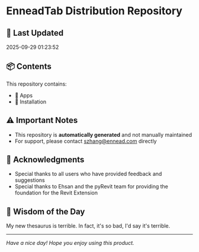 # EnneadTab Distribution Repository

## 📅 Last Updated
2025-09-29 01:23:52



## 📦 Contents
This repository contains:
- 📂 Apps
- 📂 Installation

## ⚠️ Important Notes
- This repository is **automatically generated** and not manually maintained
- For support, please contact szhang@ennead.com directly

## 🙏 Acknowledgments
- Special thanks to all users who have provided feedback and suggestions
- Special thanks to Ehsan and the pyRevit team for providing the foundation for the Revit Extension

## 💭 Wisdom of the Day
My new thesaurus is terrible. In fact, it's so bad, I'd say it's terrible.

---
*Have a nice day! Hope you enjoy using this product.*
